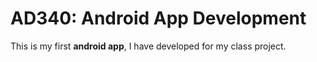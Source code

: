 # AD340: Android App Development

This is my first **android app**, I have developed 
for my class project. 




